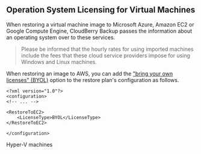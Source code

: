 ## Operation System Licensing for Virtual Machines

When restoring a virtual machine image to Microsoft Azure, Amazon EC2 or Google Compute Engine, CloudBerry Backup passes the information about an operating system over to these services.

> Please be informed that the hourly rates for using imported machines include the fees that these cloud service providers impose for using Windows and Linux machines.

When restoring an image to AWS, you can add the ["bring your own licenses" \(BYOL\)](https://aws.amazon.com/windows/resources/licensing/) option to the restore plan's configuration as follows.

```
<?xml version="1.0"?>
<configuration>
<!-- ... -->​

<RestoreToEC2>
    <LicenseType>BYOL</LicenseType>
</RestoreToEC2>​

</configuration>
```

Hyper-V machines

